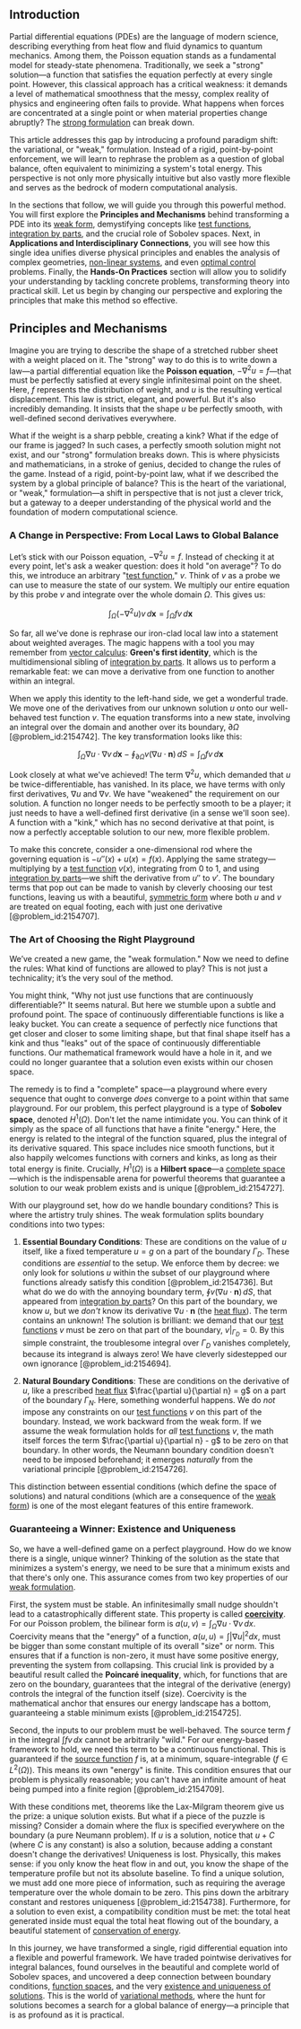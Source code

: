 ## Introduction
Partial differential equations (PDEs) are the language of modern science, describing everything from heat flow and fluid dynamics to quantum mechanics. Among them, the Poisson equation stands as a fundamental model for steady-state phenomena. Traditionally, we seek a "strong" solution—a function that satisfies the equation perfectly at every single point. However, this classical approach has a critical weakness: it demands a level of mathematical smoothness that the messy, complex reality of physics and engineering often fails to provide. What happens when forces are concentrated at a single point or when material properties change abruptly? The [strong formulation](@article_id:166222) can break down.

This article addresses this gap by introducing a profound paradigm shift: the variational, or "weak," formulation. Instead of a rigid, point-by-point enforcement, we will learn to rephrase the problem as a question of global balance, often equivalent to minimizing a system's total energy. This perspective is not only more physically intuitive but also vastly more flexible and serves as the bedrock of modern computational analysis.

In the sections that follow, we will guide you through this powerful method. You will first explore the **Principles and Mechanisms** behind transforming a PDE into its [weak form](@article_id:136801), demystifying concepts like [test functions](@article_id:166095), [integration by parts](@article_id:135856), and the crucial role of Sobolev spaces. Next, in **Applications and Interdisciplinary Connections**, you will see how this single idea unifies diverse physical principles and enables the analysis of complex geometries, [non-linear systems](@article_id:276295), and even [optimal control](@article_id:137985) problems. Finally, the **Hands-On Practices** section will allow you to solidify your understanding by tackling concrete problems, transforming theory into practical skill. Let us begin by changing our perspective and exploring the principles that make this method so effective.

## Principles and Mechanisms

Imagine you are trying to describe the shape of a stretched rubber sheet with a weight placed on it. The "strong" way to do this is to write down a law—a partial differential equation like the **Poisson equation**, $-\nabla^2 u = f$—that must be perfectly satisfied at every single infinitesimal point on the sheet. Here, $f$ represents the distribution of weight, and $u$ is the resulting vertical displacement. This law is strict, elegant, and powerful. But it's also incredibly demanding. It insists that the shape $u$ be perfectly smooth, with well-defined second derivatives everywhere.

What if the weight is a sharp pebble, creating a kink? What if the edge of our frame is jagged? In such cases, a perfectly smooth solution might not exist, and our "strong" formulation breaks down. This is where physicists and mathematicians, in a stroke of genius, decided to change the rules of the game. Instead of a rigid, point-by-point law, what if we described the system by a global principle of balance? This is the heart of the variational, or "weak," formulation—a shift in perspective that is not just a clever trick, but a gateway to a deeper understanding of the physical world and the foundation of modern computational science.

### A Change in Perspective: From Local Laws to Global Balance

Let’s stick with our Poisson equation, $-\nabla^2 u = f$. Instead of checking it at every point, let's ask a weaker question: does it hold "on average"? To do this, we introduce an arbitrary "[test function](@article_id:178378)," $v$. Think of $v$ as a probe we can use to measure the state of our system. We multiply our entire equation by this probe $v$ and integrate over the whole domain $\Omega$. This gives us:

$$ \int_{\Omega} (-\nabla^2 u) v \, d\mathbf{x} = \int_{\Omega} f v \, d\mathbf{x} $$

So far, all we've done is rephrase our iron-clad local law into a statement about weighted averages. The magic happens with a tool you may remember from [vector calculus](@article_id:146394): **Green's first identity**, which is the multidimensional sibling of [integration by parts](@article_id:135856). It allows us to perform a remarkable feat: we can move a derivative from one function to another within an integral.

When we apply this identity to the left-hand side, we get a wonderful trade. We move one of the derivatives from our unknown solution $u$ onto our well-behaved test function $v$. The equation transforms into a new state, involving an integral over the domain and another over its boundary, $\partial\Omega$ [@problem_id:2154742]. The key transformation looks like this:

$$ \int_{\Omega} \nabla u \cdot \nabla v \, d\mathbf{x} - \oint_{\partial\Omega} v (\nabla u \cdot \mathbf{n}) \, dS = \int_{\Omega} f v \, d\mathbf{x} $$

Look closely at what we've achieved! The term $\nabla^2 u$, which demanded that $u$ be twice-differentiable, has vanished. In its place, we have terms with only first derivatives, $\nabla u$ and $\nabla v$. We have "weakened" the requirement on our solution. A function no longer needs to be perfectly smooth to be a player; it just needs to have a well-defined first derivative (in a sense we'll soon see). A function with a "kink," which has no second derivative at that point, is now a perfectly acceptable solution to our new, more flexible problem.

To make this concrete, consider a one-dimensional rod where the governing equation is $-u''(x) + u(x) = f(x)$. Applying the same strategy—multiplying by a [test function](@article_id:178378) $v(x)$, integrating from $0$ to $1$, and using [integration by parts](@article_id:135856)—we shift the derivative from $u''$ to $v'$. The boundary terms that pop out can be made to vanish by cleverly choosing our test functions, leaving us with a beautiful, [symmetric form](@article_id:153105) where both $u$ and $v$ are treated on equal footing, each with just one derivative [@problem_id:2154707].

### The Art of Choosing the Right Playground

We’ve created a new game, the "weak formulation." Now we need to define the rules: What kind of functions are allowed to play? This is not just a technicality; it’s the very soul of the method.

You might think, "Why not just use functions that are continuously differentiable?" It seems natural. But here we stumble upon a subtle and profound point. The space of continuously differentiable functions is like a leaky bucket. You can create a sequence of perfectly nice functions that get closer and closer to some limiting shape, but that final shape itself has a kink and thus "leaks" out of the space of continuously differentiable functions. Our mathematical framework would have a hole in it, and we could no longer guarantee that a solution even exists within our chosen space.

The remedy is to find a "complete" space—a playground where every sequence that ought to converge *does* converge to a point within that same playground. For our problem, this perfect playground is a type of **Sobolev space**, denoted $H^1(\Omega)$. Don't let the name intimidate you. You can think of it simply as the space of all functions that have a finite "energy." Here, the energy is related to the integral of the function squared, plus the integral of its derivative squared. This space includes nice smooth functions, but it also happily welcomes functions with corners and kinks, as long as their total energy is finite. Crucially, $H^1(\Omega)$ is a **Hilbert space**—a [complete space](@article_id:159438)—which is the indispensable arena for powerful theorems that guarantee a solution to our weak problem exists and is unique [@problem_id:2154727].

With our playground set, how do we handle boundary conditions? This is where the artistry truly shines. The weak formulation splits boundary conditions into two types:

1.  **Essential Boundary Conditions**: These are conditions on the value of $u$ itself, like a fixed temperature $u=g$ on a part of the boundary $\Gamma_D$. These conditions are *essential* to the setup. We enforce them by decree: we only look for solutions $u$ within the subset of our playground where functions already satisfy this condition [@problem_id:2154736]. But what do we do with the annoying boundary term, $\oint v (\nabla u \cdot \mathbf{n}) \, dS$, that appeared from [integration by parts](@article_id:135856)? On this part of the boundary, we know $u$, but we *don't* know its derivative $\nabla u \cdot \mathbf{n}$ (the [heat flux](@article_id:137977)). The term contains an unknown! The solution is brilliant: we demand that our [test functions](@article_id:166095) $v$ must be zero on that part of the boundary, $v|_{\Gamma_D} = 0$. By this simple constraint, the troublesome integral over $\Gamma_D$ vanishes completely, because its integrand is always zero! We have cleverly sidestepped our own ignorance [@problem_id:2154694].

2.  **Natural Boundary Conditions**: These are conditions on the derivative of $u$, like a prescribed [heat flux](@article_id:137977) $\frac{\partial u}{\partial n} = g$ on a part of the boundary $\Gamma_N$. Here, something wonderful happens. We do *not* impose any constraints on our [test functions](@article_id:166095) $v$ on this part of the boundary. Instead, we work backward from the weak form. If we assume the weak formulation holds for *all* [test functions](@article_id:166095) $v$, the math itself forces the term $\frac{\partial u}{\partial n} - g$ to be zero on that boundary. In other words, the Neumann boundary condition doesn't need to be imposed beforehand; it emerges *naturally* from the variational principle [@problem_id:2154726].

This distinction between essential conditions (which define the space of solutions) and natural conditions (which are a consequence of the [weak form](@article_id:136801)) is one of the most elegant features of this entire framework.

### Guaranteeing a Winner: Existence and Uniqueness

So, we have a well-defined game on a perfect playground. How do we know there is a single, unique winner? Thinking of the solution as the state that minimizes a system's energy, we need to be sure that a minimum exists and that there's only one. This assurance comes from two key properties of our [weak formulation](@article_id:142403).

First, the system must be stable. An infinitesimally small nudge shouldn't lead to a catastrophically different state. This property is called **[coercivity](@article_id:158905)**. For our Poisson problem, the bilinear form is $a(u,v) = \int_\Omega \nabla u \cdot \nabla v \, dx$. Coercivity means that the "energy" of a function, $a(u,u) = \int |\nabla u|^2 dx$, must be bigger than some constant multiple of its overall "size" or norm. This ensures that if a function is non-zero, it must have some positive energy, preventing the system from collapsing. This crucial link is provided by a beautiful result called the **Poincaré inequality**, which, for functions that are zero on the boundary, guarantees that the integral of the derivative (energy) controls the integral of the function itself (size). Coercivity is the mathematical anchor that ensures our energy landscape has a bottom, guaranteeing a stable minimum exists [@problem_id:2154725].

Second, the inputs to our problem must be well-behaved. The source term $f$ in the integral $\int f v \, dx$ cannot be arbitrarily "wild." For our energy-based framework to hold, we need this term to be a continuous functional. This is guaranteed if the [source function](@article_id:160864) $f$ is, at a minimum, square-integrable ($f \in L^2(\Omega)$). This means its own "energy" is finite. This condition ensures that our problem is physically reasonable; you can't have an infinite amount of heat being pumped into a finite region [@problem_id:2154709].

With these conditions met, theorems like the Lax-Milgram theorem give us the prize: a unique solution exists. But what if a piece of the puzzle is missing? Consider a domain where the flux is specified everywhere on the boundary (a pure Neumann problem). If $u$ is a solution, notice that $u+C$ (where $C$ is any constant) is also a solution, because adding a constant doesn't change the derivatives! Uniqueness is lost. Physically, this makes sense: if you only know the heat flow in and out, you know the shape of the temperature profile but not its absolute baseline. To find a unique solution, we must add one more piece of information, such as requiring the average temperature over the whole domain to be zero. This pins down the arbitrary constant and restores uniqueness [@problem_id:2154738]. Furthermore, for a solution to even exist, a compatibility condition must be met: the total heat generated inside must equal the total heat flowing out of the boundary, a beautiful statement of [conservation of energy](@article_id:140020).

In this journey, we have transformed a single, rigid differential equation into a flexible and powerful framework. We have traded pointwise derivatives for integral balances, found ourselves in the beautiful and complete world of Sobolev spaces, and uncovered a deep connection between boundary conditions, [function spaces](@article_id:142984), and the very [existence and uniqueness of solutions](@article_id:176912). This is the world of [variational methods](@article_id:163162), where the hunt for solutions becomes a search for a global balance of energy—a principle that is as profound as it is practical.